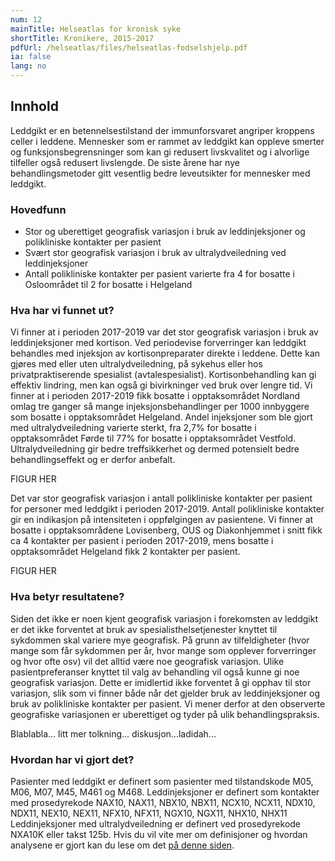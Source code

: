 ```yaml
---
num: 12
mainTitle: Helseatlas for kronisk syke
shortTitle: Kronikere, 2015-2017
pdfUrl: /helseatlas/files/helseatlas-fodselshjelp.pdf
ia: false
lang: no
---
```


## Innhold

Leddgikt er en betennelsestilstand der immunforsvaret angriper kroppens celler i leddene.
Mennesker som er rammet av leddgikt kan oppleve smerter og funksjonsbegrensninger som kan gi redusert livskvalitet og i alvorlige tilfeller også redusert livslengde.
De siste årene har nye behandlingsmetoder gitt vesentlig bedre leveutsikter for mennesker med leddgikt.

### Hovedfunn

- Stor og uberettiget geografisk variasjon i bruk av leddinjeksjoner og polikliniske kontakter per pasient
- Svært stor geografisk variasjon i bruk av ultralydveiledning ved leddinjeksjoner
- Antall polikliniske kontakter per pasient varierte fra 4 for bosatte i Osloområdet til 2 for bosatte i Helgeland

### Hva har vi funnet ut?

Vi finner at i perioden 2017-2019 var det stor geografisk variasjon i bruk av leddinjeksjoner med kortison.
Ved periodevise forverringer kan leddgikt behandles med injeksjon av kortisonpreparater direkte i leddene. Dette kan gjøres med eller uten ultralydveiledning, på sykehus eller hos
privatpraktiserende spesialist (avtalespesialist). Kortisonbehandling kan gi effektiv lindring, men kan også gi bivirkninger ved bruk over lengre tid.
Vi finner at i perioden 2017-2019 fikk bosatte i opptaksområdet Nordland omlag tre ganger så mange injeksjonsbehandlinger per 1000 innbyggere som bosatte i opptaksområdet Helgeland.
Andel injeksjoner som ble gjort med ultralydveiledning varierte sterkt, fra 2,7% for bosatte i opptaksområdet Førde til 77% for bosatte i opptaksområdet Vestfold.
Ultralydveiledning gir bedre treffsikkerhet og dermed potensielt bedre behandlingseffekt og er derfor anbefalt.

FIGUR HER

Det var stor geografisk variasjon i antall polikliniske kontakter per pasient for personer med leddgikt i perioden 2017-2019. Antall polikliniske kontakter gir en indikasjon på intensiteten i
oppfølgingen av pasientene. Vi finner at bosatte i opptaksområdene Lovisenberg, OUS og Diakonhjemmet i snitt fikk ca 4 kontakter per pasient i perioden 2017-2019, mens bosatte i opptaksområdet
Helgeland fikk 2 kontakter per pasient.

FIGUR HER

### Hva betyr resultatene?

Siden det ikke er noen kjent geografisk variasjon i forekomsten av leddgikt er det ikke forventet at bruk av spesialisthelsetjenester knyttet til sykdommen skal variere mye geografisk. På grunn av tilfeldigheter
(hvor mange som får sykdommen per år, hvor mange som opplever forverringer og hvor ofte osv) vil det alltid være noe geografisk variasjon. Ulike pasientpreferanser knyttet til valg av behandling vil
også kunne gi noe geografisk variasjon. Dette er imidlertid ikke forventet å gi opphav til stor variasjon, slik som vi finner både når det gjelder bruk av leddinjeksjoner og bruk av polikliniske
kontakter per pasient. Vi mener derfor at den observerte geografiske variasjonen er uberettiget og tyder på ulik behandlingspraksis.

Blablabla... litt mer tolkning... diskusjon...ladidah...

### Hvordan har vi gjort det?

Pasienter med leddgikt er definert som pasienter med tilstandskode M05, M06, M07, M45, M461 og M468.
Leddinjeksjoner er definert som kontakter med prosedyrekode NAX10, NAX11, NBX10, NBX11, NCX10, NCX11, NDX10, NDX11, NEX10, NEX11, NFX10, NFX11, NGX10, NGX11, NHX10, NHX11
Leddinjeksjoner med ultralydveiledning er definert ved prosedyrekode NXA10K eller takst 125b.
Hvis du vil vite mer om definisjoner og hvordan analysene er gjort kan du lese om det [på denne siden](www.lenketilmetodebeskrivelserher.no).
